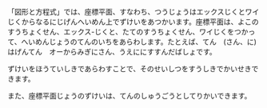 「図形と方程式」では、座標平面、すなわち、つうじょうはエックスじくとワイじくからなるにじげんへいめん上でずけいをあつかいます。座標平面は、よこのすうちょくせん、エックス-じくと、たてのすうちょくせん、ワイじくをつかって、へいめんじょうのてんのいちをあらわします。たとえば、てん　(さん、に) はげんてん　オーからみぎにさん、うえににすすんだばしょです。

ずけいをほうていしきであらわすことで、そのせいしつをすうしきでかいせきできます。

また、座標平面じょうのずけいは、てんのしゅうごうとしてりかいできます。